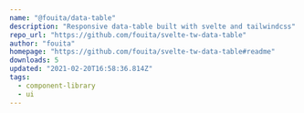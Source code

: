 ```yaml
---
name: "@fouita/data-table"
description: "Responsive data-table built with svelte and tailwindcss"
repo_url: "https://github.com/fouita/svelte-tw-data-table"
author: "fouita"
homepage: "https://github.com/fouita/svelte-tw-data-table#readme"
downloads: 5
updated: "2021-02-20T16:58:36.814Z"
tags: 
  - component-library
  - ui
---
```

